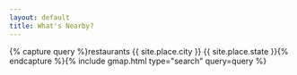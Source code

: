 ```yaml
---
layout: default
title: What's Nearby?
---
```


{% capture query %}restaurants {{ site.place.city }} {{ site.place.state }}{% endcapture %}{% include gmap.html type="search" query=query %}
